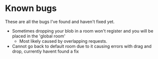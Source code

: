 # Known bugs

These are all the bugs I've found and haven't fixed yet.

- Sometimes dropping your blob in a room won't register and you will be placed in the 'global room'
  - Most likely caused by overlapping requests.
- Cannot go back to default room due to it causing errors with drag and drop, currently havent found a fix
